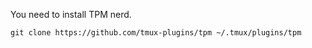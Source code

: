 You need to install TPM nerd.

```
git clone https://github.com/tmux-plugins/tpm ~/.tmux/plugins/tpm
```
